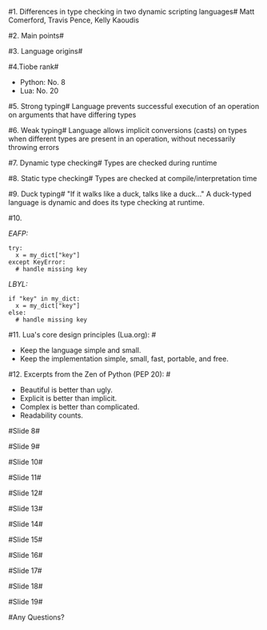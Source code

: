 #1. Differences in type checking in two dynamic scripting languages#
Matt Comerford, Travis Pence, Kelly Kaoudis

#2. Main points#

#3. Language origins#

#4.Tiobe rank#
- Python: No. 8
- Lua: No. 20
	
#5. Strong typing#
Language prevents successful execution of an operation on arguments that have differing types

#6. Weak typing#
Language allows implicit conversions (casts) on types when different types are present in an operation,
without necessarily throwing errors

#7. Dynamic type checking#
Types are checked during runtime

#8. Static type checking#
Types are checked at compile/interpretation time

#9. Duck typing#
"If it walks like a duck, talks like a duck..." 
A duck-typed language is dynamic and does its type checking at runtime.

#10.

_EAFP:_

    try:
      x = my_dict["key"]
    except KeyError:
      # handle missing key
_LBYL:_

    if "key" in my_dict:
      x = my_dict["key"]
    else:
      # handle missing key


#11. Lua's core design principles (Lua.org): #
- Keep the language simple and small.
- Keep the implementation simple, small, fast, portable, and free.

#12. Excerpts from the Zen of Python (PEP 20): #
- Beautiful is better than ugly.
- Explicit is better than implicit.
- Complex is better than complicated.
- Readability counts.

#Slide 8#

#Slide 9#

#Slide 10#

#Slide 11#

#Slide 12#

#Slide 13#

#Slide 14#

#Slide 15#

#Slide 16#

#Slide 17#

#Slide 18#

#Slide 19#

#Any Questions? 
